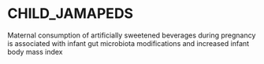 # CHILD_JAMAPEDS
Maternal consumption of artificially sweetened beverages during pregnancy is associated with infant gut microbiota modifications and increased infant body mass index
